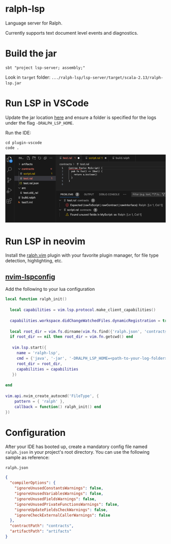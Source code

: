 # ralph-lsp

Language server for Ralph.

Currently supports text document level events and diagnostics.

# Build the jar

```shell
sbt "project lsp-server; assembly;"
```

Look in `target` folder: `.../ralph-lsp/lsp-server/target/scala-2.13/ralph-lsp.jar`

# Run LSP in VSCode

Update the jar
location [here](plugin-vscode/src/extension.ts) and ensure a folder is specified for the logs under the
flag `-DRALPH_LSP_HOME`.

Run the IDE:

```shell
cd plugin-vscode
code .
```

![img.png](docs/img_2.png)

# Run LSP in neovim

Install the [ralph.vim](https://github.com/tdroxler/ralph.vim) plugin with your favorite plugin manager, for file type detection, highlighting, etc.

## [nvim-lspconfig](https://github.com/neovim/nvim-lspconfig)

Add the following to your lua configuration

```lua
local function ralph_init()

  local capabilities = vim.lsp.protocol.make_client_capabilities()

  capabilities.workspace.didChangeWatchedFiles.dynamicRegistration = true

  local root_dir = vim.fs.dirname(vim.fs.find({'ralph.json', 'contracts', 'artifacts'}, { upward = true })[1])
  if root_dir == nil then root_dir = vim.fn.getcwd() end

   vim.lsp.start({
     name = 'ralph-lsp',
     cmd = {'java', '-jar', '-DRALPH_LSP_HOME=<path-to-your-log-folder>', '<path-to-your-jar>/ralph-lsp.jar'},
     root_dir = root_dir,
     capabilities = capabilities
   })

end

vim.api.nvim_create_autocmd('FileType', {
    pattern = { 'ralph' },
    callback = function() ralph_init() end
})
```

# Configuration

After your IDE has booted up, create a mandatory config file named `ralph.json` in your project's root directory.
You can use the following sample as reference:

`ralph.json`

```json
{
  "compilerOptions": {
    "ignoreUnusedConstantsWarnings": false,
    "ignoreUnusedVariablesWarnings": false,
    "ignoreUnusedFieldsWarnings": false,
    "ignoreUnusedPrivateFunctionsWarnings": false,
    "ignoreUpdateFieldsCheckWarnings": false,
    "ignoreCheckExternalCallerWarnings": false
  },
  "contractPath": "contracts",
  "artifactPath": "artifacts"
}
```
